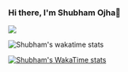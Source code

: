 ### Hi there, I'm Shubham Ojha👋

![](https://komarev.com/ghpvc/?username=shubhamojha1)

![Shubham's wakatime stats](https://github-readme-stats.vercel.app/api/wakatime?username=shubhamojha1&show_icons=true)

[![Shubham's WakaTime stats](https://github-readme-stats.vercel.app/api/wakatime?username=shubhamojha1)](https://github.com/anuraghazra/github-readme-stats)
<!--
**shubhamojha1/shubhamojha1** is a ✨ _special_ ✨ repository because its `README.md` (this file) appears on your GitHub profile.

Here are some ideas to get you started:

- 🔭 I’m currently working on ...
- 🌱 I’m currently learning ...
- 👯 I’m looking to collaborate on ...
- 🤔 I’m looking for help with ...
- 💬 Ask me about ...
- 📫 How to reach me: ...
- 😄 Pronouns: ...
- ⚡ Fun fact: ...
-->
